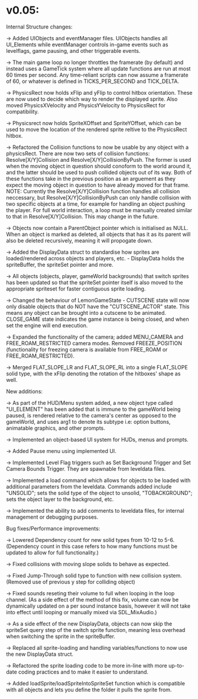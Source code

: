 
# v0.05:


Internal Structure changes:

-> Added UIObjects and eventManager files. UIObjects handles all UI_Elements while eventManager controls in-game events such as levelflags, game pausing, and other triggerable events.

-> The main game loop no longer throttles the framerate (by default) and instead uses a GameTick system where all update functions are run at most 60 times per second. Any time-reliant 
scripts can now assume a framerate of 60, or whatever is defined in TICKS_PER_SECOND and TICK_DELTA.

-> PhysicsRect now holds xFlip and yFlip to control hitbox orientation. These are now used to decide which way to render the displayed sprite. Also moved PhysicsXVelocity and 
PhysicsYVelocity to PhysicsRect for compatibility.

-> Physicsrect now holds SpriteXOffset and SpriteYOffset, which can be used to move the location of the rendered sprite reltive to the PhysicsRect hitbox.

-> Refactored the Collision functions to now be usable by any object with a physicsRect. There are now two sets of collision functions: Resolve[X/Y]Collision and 
Resolve[X/Y]CollisionByPush. The former is used when the moving object in question should conoform to the world around it, and the latter should be used to push collided objects out of 
its way. Both of these functions take in the previous position as an arguement as they expect the moving object in question to have already moved for that frame.
NOTE: Currently the Resolve[X/Y]Collision function handles all collision neccessary, but Resolve[X/Y]CollisionByPush can only handle collision with two specific objects at a time, for
example for handling an object pushing the player. For full world interaction, a loop must be manually created similar to that in Resolve[X/Y]Collision. This may change in the future.

-> Objects now contain a ParentObject pointer which is initialised as NULL. When an object is marked as deleted, all objects that has it as its parent will also be deleted recursively, 
meaning it will propogate down. 

-> Added the DisplayData struct to standardise how sprites are loaded/rendered across objects and players, etc. - DisplayData holds the spriteBuffer, the spriteSet pointer and more.

-> All objects (objects, player, gameWorld backgrounds) that switch sprites has been updated so that the spriteSet pointer itself is also moved to the appropriate spriteset for faster 
contiguous sprite loading.

-> Changed the behaviour of LemonGameState - CUTSCENE state will now only disable objects that do NOT have the "CUTSCENE_ACTOR" state. This means any object can be brought into a 
cutscene to be animated. CLOSE_GAME state indicates the game instance is being closed, and when set the engine will end execution.

-> Expanded the functionality of the camera; added MENU_CAMERA and FREE_ROAM_RESTRICTED camera modes. Removed FREEZE_POSITION (functionality for freezing camera is available from 
FREE_ROAM or FREE_ROAM_RESTRICTED).

-> Merged FLAT_SLOPE_LR and FLAT_SLOPE_RL into a single FLAT_SLOPE solid type, with the xFlip denoting the rotation of the hitboxes' shape as well.




New additions:

-> As part of the HUD/Menu system added, a new object type called "UI_ELEMENT" has been added that is immune to the gameWorld being paused, is rendered relative to the camera's center 
as opposed to the gameWorld, and uses arg1 to denote its subtype i.e: option buttons, animatable graphics, and other prompts.

-> Implemented an object-based UI system for HUDs, menus and prompts.

-> Added Pause menu using implemented UI.

-> Implemented Level Flag triggers such as Set Background Trigger and Set Camera Bounds Trigger. They are spawnable from leveldata files.

-> Implemented a load command which allows for objects to be loaded with additional parameters from the leveldata. Commands added include "UNSOLID"; sets the solid type of the object 
to unsolid, "TOBACKGROUND"; sets the object layer to the background, etc.

-> Implemented the ability to add comments to leveldata files, for internal management or debugging purposes.




Bug fixes/Performance improvements:

-> Lowered Dependency count for new solid types from 10-12 to 5-6. (Dependency count in this case refers to how many functions must be updated to allow for full functionality.) 

-> Fixed collisions with moving slope solids to behave as expected.

-> Fixed Jump-Through solid type to function with new collision system. (Removed use of previous y step for colliding object)

-> Fixed sounds reseting their volume to full when looping in the loop channel. 
(As a side effect of the method of this fix, volume can now be dynamically updated on a per sound instance basis, however it will not take into effect until looping or manually mixed 
via SDL_MixAudio.)

-> As a side effect of the new DisplayData, objects can now skip the spriteSet query step of the switch sprite function, meaning less overhead when switching the sprite in the 
spriteBuffer.

-> Replaced all sprite-loading and handling variables/functions to now use the new DisplayData struct.

-> Refactored the sprite loading code to be more in-line with more up-to-date coding practices and to make it easier to understand.

-> Added loadSprite/loadSpriteIntoSpriteSet function which is compatible with all objects and lets you define the folder it pulls the sprite from.
